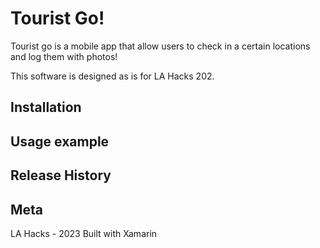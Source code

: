 # Tourist Go!
Tourist go is a mobile app that allow users to check in a certain locations and log them with photos!

This software is designed as is for LA Hacks 202.
## Installation
## Usage example

## Release History

## Meta
LA Hacks - 2023
Built with Xamarin
